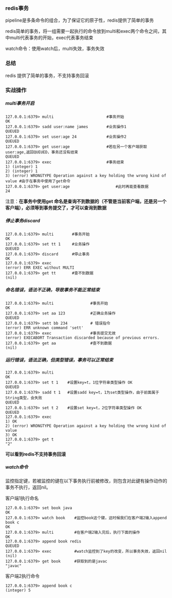 ### redis事务

pipeline是多条命令的组合，为了保证它的原子性，redis提供了简单的事务

redis简单的事务，将一组需要一起执行的命令放到multi和exec两个命令之间，其中multi代表事务的开始，exec代表事务结束

watch命令：使用watch后，multi失效，事务失效

### 总结

redis 提供了简单的事务，不支持事务回滚

### 实战操作

##### multi事务开启

```
127.0.0.1:6379> multi                       #事务开始
OK
127.0.0.1:6379> sadd user:name james        #业务操作1
QUEUED
127.0.0.1:6379> set user:age 24             #业务操作2
QUEUED
127.0.0.1:6379> get user:age                #若在另一个客户端获取user:age,返回QUEUED，事务还没有结束
QUEUED
127.0.0.1:6379> exec                        #事务结束
1) (integer) 1
2) (integer) 1
3) (error) WRONGTYPE Operation against a key holding the wrong kind of value #由于在事务中使用了get命令
127.0.0.1:6379> get user:age                    #此时再能查看数据
24
```

注意：**在事务中使用get 命名是查询不到数据的（不管是当前客户端，还是另一个客户端），必须等到事务提交了，才可以查询到数据**

##### 停止事务discard

```
127.0.0.1:6379> multi        #事务开始
OK
127.0.0.1:6379> set tt 1     #业务操作        
QUEUED
127.0.0.1:6379> discard      #停止事务  
OK
127.0.0.1:6379> exec
(error) ERR EXEC without MULTI
127.0.0.1:6379> get tt       #查不到数据
(nil)
```

##### 命名错误，语法不正确，导致事务不能正常结束

```
127.0.0.1:6379> multi                #事务开始
OK
127.0.0.1:6379> set aa 123           #正确业务操作
QUEUED
127.0.0.1:6379> sett bb 234          # 错误指令  
(error) ERR unknown command 'sett'
127.0.0.1:6379> exec                 #事务提交无效
(error) EXECABORT Transaction discarded because of previous errors.
127.0.0.1:6379> get aa               #查不到数据
(nil)
```

##### 运行错误，语法正确，但类型错误，事务可以正常结束

```
127.0.0.1:6379> multi
OK
127.0.0.1:6379> set t 1    #设置key=t，1位字符串类型操作 OK
QUEUED
127.0.0.1:6379> sadd t 1   #设置sadd key=t，1为set类型操作，由于前面属于String类型，会失败
QUEUED
127.0.0.1:6379> set t 2    #设置set key=t，2位字符串类型操作 OK
QUEUED
127.0.0.1:6379> exec
1) OK
2) (error) WRONGTYPE Operation against a key holding the wrong kind of value
3) OK
127.0.0.1:6379> get t
"2"
```

**可以看到redis不支持事务回滚**

##### watch命令

监控指定键，若被监控的键在以下事务执行前被修改，则包含对此键有操作动作的事务不执行，返回nil。

客户端1执行命名

```
127.0.0.1:6379> set book java
OK
127.0.0.1:6379> watch book    #监控book这个键，这时候我们在客户端2输入append book c
OK
127.0.0.1:6379> multi         #在客户端2输入完后，执行下面的操作
OK
127.0.0.1:6379> append book redis
QUEUED
127.0.0.1:6379> exec          #watch监控到了key的改变，所以事务失效，返回nil
(nil)
127.0.0.1:6379> get book      #获取到的是javac
"javac"

```

客户端2执行命令

```
127.0.0.1:6379> append book c
(integer) 5
```



